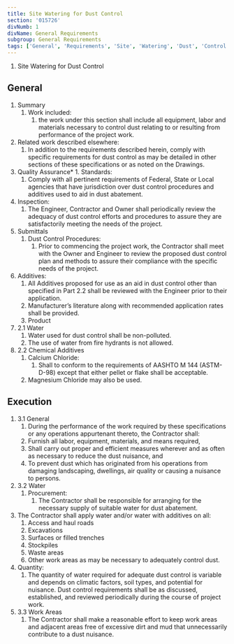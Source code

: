 ```yaml
---
title: Site Watering for Dust Control
section: '015726'
divNumb: 1
divName: General Requirements
subgroup: General Requirements
tags: ['General', 'Requirements', 'Site', 'Watering', 'Dust', 'Control']
---
```



   1. Site Watering for Dust Control

## General

1. Summary
   1. Work included:
      1. the work under this section shall include all equipment, labor and materials necessary to control dust relating to or resulting from performance of the project work.
2. Related work described elsewhere:
      1. In addition to the requirements described herein, comply with specific requirements for dust control as may be detailed in other sections of these specifications or as noted on the Drawings.
2. Quality Assurance*   1. Standards:
      1. Comply with all pertinent requirements of Federal, State or Local agencies that have jurisdiction over dust control procedures and additives used to aid in dust abatement.
2. Inspection:
      1. The Engineer, Contractor and Owner shall periodically review the adequacy of dust control efforts and procedures to assure they are satisfactorily meeting the needs of the project.
3. Submittals
   1. Dust Control Procedures:
      1. Prior to commencing the project work, the Contractor shall meet with the Owner and Engineer to review the proposed dust control plan and methods to assure their compliance with the specific needs of the project.
2. Additives:
      1. All Additives proposed for use as an aid in dust control other than specified in Part 2.2 shall be reviewed with the Engineer prior to their application. 
	1. Manufacturer’s literature along with recommended application rates shall be provided.
   1. Product
1. 2.1 Water
   1. Water used for dust control shall be non-polluted.
	1. The use of water from fire hydrants is not allowed.
1. 2.2 Chemical Additives
   1. Calcium Chloride:
      1. Shall to conform to the requirements of AASHTO M 144 (ASTM-D-98) except that either pellet or flake shall be acceptable. 
	1. Magnesium Chloride may also be used.

## Execution

1. 3.1 General
   1. During the performance of the work required by these specifications or any operations appurtenant thereto, the Contractor shall:
	1. Furnish all labor, equipment, materials, and means required, 
	2. Shall carry out proper and efficient measures wherever and as often as necessary to reduce the dust nuisance, and
	3. To prevent dust which has originated from his operations from damaging landscaping, dwellings, air quality or causing a nuisance to persons.
1. 3.2 Water
   1. Procurement:
      1. The Contractor shall be responsible for arranging for the necessary supply of suitable water for dust abatement.
2. The Contractor shall apply water and/or water with additives on all:
	1. Access and haul roads
	2. Excavations 
	3. Surfaces or filled trenches
	4. Stockpiles 
	5. Waste areas
	6. Other work areas as may be necessary to adequately control dust.
3. Quantity:
      1. The quantity of water required for adequate dust control is variable and depends on climatic factors, soil types, and potential for nuisance. Dust control requirements shall be as discussed, established, and reviewed periodically during the course of project work.
1. 3.3 Work Areas
   1. The Contractor shall make a reasonable effort to keep work areas and adjacent areas free of excessive dirt and mud that unnecessarily contribute to a dust nuisance.

